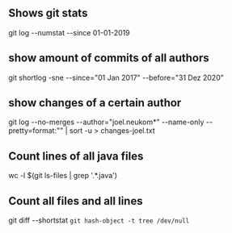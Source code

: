 ## Shows git stats
git log --numstat --since 01-01-2019

## show amount of commits of all authors
git shortlog -sne --since="01 Jan 2017" --before="31 Dez 2020"

## show changes of a certain author
git log --no-merges --author="joel.neukom*" --name-only --pretty=format:"" | sort -u > changes-joel.txt

## Count lines of all java files  
wc -l $(git ls-files | grep '.*\.java')

## Count all files and all lines
 git diff --shortstat `git hash-object -t tree /dev/null`